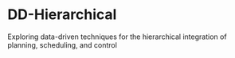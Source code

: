 # DD-Hierarchical
Exploring data-driven techniques for the hierarchical integration of planning, scheduling, and control
